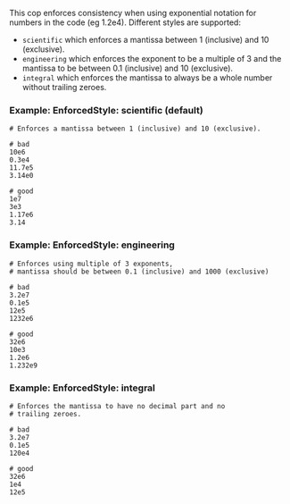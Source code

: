 This cop enforces consistency when using exponential notation
for numbers in the code (eg 1.2e4). Different styles are supported:

* `scientific` which enforces a mantissa between 1 (inclusive) and 10 (exclusive).
* `engineering` which enforces the exponent to be a multiple of 3 and the mantissa
    to be between 0.1 (inclusive) and 10 (exclusive).
* `integral` which enforces the mantissa to always be a whole number without
    trailing zeroes.

### Example: EnforcedStyle: scientific (default)
    # Enforces a mantissa between 1 (inclusive) and 10 (exclusive).

    # bad
    10e6
    0.3e4
    11.7e5
    3.14e0

    # good
    1e7
    3e3
    1.17e6
    3.14

### Example: EnforcedStyle: engineering
    # Enforces using multiple of 3 exponents,
    # mantissa should be between 0.1 (inclusive) and 1000 (exclusive)

    # bad
    3.2e7
    0.1e5
    12e5
    1232e6

    # good
    32e6
    10e3
    1.2e6
    1.232e9

### Example: EnforcedStyle: integral
    # Enforces the mantissa to have no decimal part and no
    # trailing zeroes.

    # bad
    3.2e7
    0.1e5
    120e4

    # good
    32e6
    1e4
    12e5

